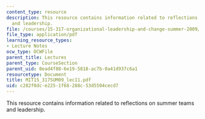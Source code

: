 ```yaml
---
content_type: resource
description: This resource contains information related to reflections on summer teams
  and leadership.
file: /courses/15-317-organizational-leadership-and-change-summer-2009/c282f0dce2251f68288c53d5504cecd7_MIT15_317SUM09_lec11.pdf
file_type: application/pdf
learning_resource_types:
- Lecture Notes
ocw_type: OCWFile
parent_title: Lectures
parent_type: CourseSection
parent_uid: 0ead4f88-6e19-5818-ac7b-0a41d937c6a1
resourcetype: Document
title: MIT15_317SUM09_lec11.pdf
uid: c282f0dc-e225-1f68-288c-53d5504cecd7
---
```

This resource contains information related to reflections on summer teams and leadership.

